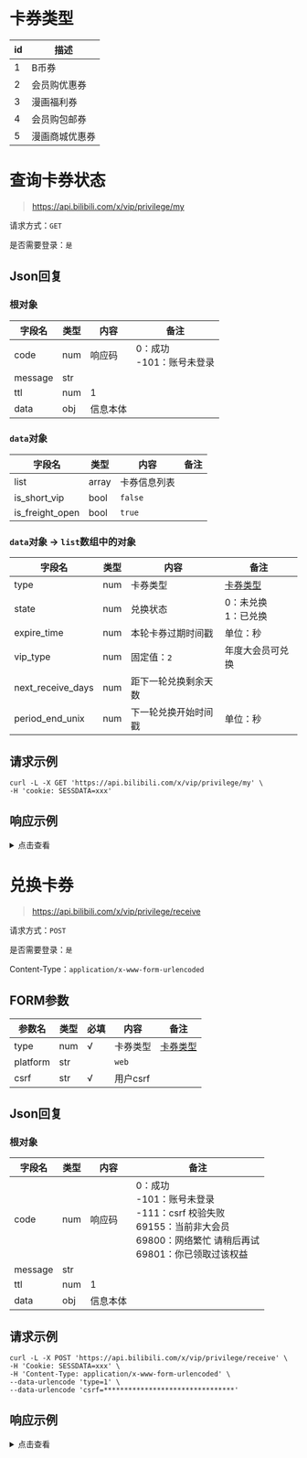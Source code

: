 # 卡券类型

| id  | 描述      |
|-----|---------|
| 1   | B币券     |
| 2   | 会员购优惠券  |
| 3   | 漫画福利券   |
| 4   | 会员购包邮券  |
| 5   | 漫画商城优惠券 |

# 查询卡券状态

> https://api.bilibili.com/x/vip/privilege/my

请求方式：`GET`

是否需要登录：`是`

## Json回复

### 根对象

| 字段名     | 类型  | 内容   | 备注                  |
|---------|-----|------|---------------------|
| code    | num | 响应码  | 0：成功<br/>-101：账号未登录 |
| message | str |      |                     |
| ttl     | num | 1    |                     |
| data    | obj | 信息本体 |                     |

### `data`对象

| 字段名             | 类型    | 内容      | 备注  |
|-----------------|-------|---------|-----|
| list            | array | 卡券信息列表  |     |
| is_short_vip    | bool  | `false` |     |
| is_freight_open | bool  | `true`  |     |

### `data`对象 -> `list`数组中的对象

| 字段名               | 类型  | 内容         | 备注               |
|-------------------|-----|------------|------------------|
| type              | num | 卡券类型       | [卡券类型](#卡券类型)    |
| state             | num | 兑换状态       | 0：未兑换<br />1：已兑换 |
| expire_time       | num | 本轮卡券过期时间戳  | 单位：秒             |
| vip_type          | num | 固定值：`2`    | 年度大会员可兑换         |
| next_receive_days | num | 距下一轮兑换剩余天数 |                  |
| period_end_unix   | num | 下一轮兑换开始时间戳 | 单位：秒             |

## 请求示例

```shell
curl -L -X GET 'https://api.bilibili.com/x/vip/privilege/my' \
-H 'cookie: SESSDATA=xxx'
```

## 响应示例

<details>
<summary>点击查看</summary>

```json
{
  "code": 0,
  "message": "0",
  "ttl": 1,
  "data": {
    "list": [
      {
        "type": 1,
        "state": 0,
        "expire_time": 1667231999,
        "vip_type": 2,
        "next_receive_days": 29,
        "period_end_unix": 1667491200
      },
      {
        "type": 2,
        "state": 0,
        "expire_time": 1667231999,
        "vip_type": 2,
        "next_receive_days": 29,
        "period_end_unix": 1667491200
      },
      {
        "type": 3,
        "state": 0,
        "expire_time": 1667231999,
        "vip_type": 2,
        "next_receive_days": 29,
        "period_end_unix": 1667491200
      },
      {
        "type": 4,
        "state": 0,
        "expire_time": 1667231999,
        "vip_type": 2,
        "next_receive_days": 29,
        "period_end_unix": 1667491200
      },
      {
        "type": 5,
        "state": 0,
        "expire_time": 1667231999,
        "vip_type": 2,
        "next_receive_days": 29,
        "period_end_unix": 1667491200
      }
    ],
    "is_short_vip": false,
    "is_freight_open": true
  }
}
```

</details>

# 兑换卡券

> https://api.bilibili.com/x/vip/privilege/receive

请求方式：`POST`

是否需要登录：`是`

Content-Type：`application/x-www-form-urlencoded`

## FORM参数

| 参数名      | 类型  | 必填  | 内容     | 备注            |
|----------|-----|-----|--------|---------------|
| type     | num | √   | 卡券类型   | [卡券类型](#卡券类型) |
| platform | str |     | `web`  |               |
| csrf     | str | √   | 用户csrf |               |

## Json回复

### 根对象

| 字段名     | 类型  | 内容   | 备注                                                                                              |
|---------|-----|------|-------------------------------------------------------------------------------------------------|
| code    | num | 响应码  | 0：成功<br/>-101：账号未登录<br/>-111：csrf 校验失败<br/>69155：当前非大会员<br/>69800：网络繁忙 请稍后再试<br/>69801：你已领取过该权益 |
| message | str |      |                                                                                                 |
| ttl     | num | 1    |                                                                                                 |
| data    | obj | 信息本体 |                                                                                                 |

## 请求示例

```shell
curl -L -X POST 'https://api.bilibili.com/x/vip/privilege/receive' \
-H 'Cookie: SESSDATA=xxx' \
-H 'Content-Type: application/x-www-form-urlencoded' \
--data-urlencode 'type=1' \
--data-urlencode 'csrf=********************************'
```

## 响应示例

<details>
<summary>点击查看</summary>

```json
{
  "code": 0,
  "message": "0",
  "ttl": 1
}
```

</details>